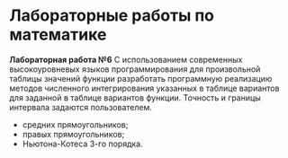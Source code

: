 # Лабораторные работы по математике

**Лабораторная работа №6**
С использованием современных высокоуровневых языков программирования для
произвольной таблицы значений функции разработать программную реализацию методов численного интегрирования указанных в таблице вариантов для заданной в таблице вариантов функции. Точность и границы интервала задаются пользователем.
- средних прямоугольников;
- правых прямоугольников;
- Ньютона-Котеса 3-го порядка.
